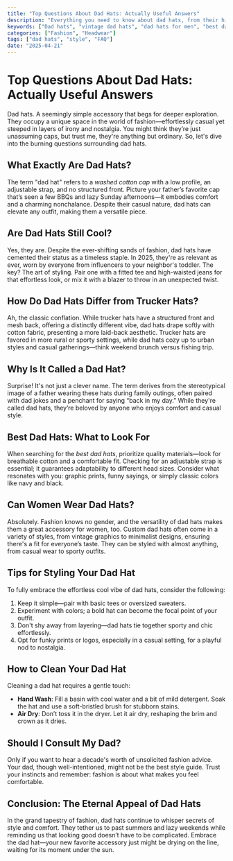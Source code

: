 ```yaml
---
title: "Top Questions About Dad Hats: Actually Useful Answers"
description: "Everything you need to know about dad hats, from their history to styling tips, maintenance, and more."
keywords: ["Dad hats", "vintage dad hats", "dad hats for men", "best dad hats", "custom dad hats", "funny Dad hats", "graphic Dad hats", "dad hats for women", "dad hats style"]
categories: ["Fashion", "Headwear"]
tags: ["dad hats", "style", "FAQ"]
date: "2025-04-21"
---
```


# Top Questions About Dad Hats: Actually Useful Answers

Dad hats. A seemingly simple accessory that begs for deeper exploration. They occupy a unique space in the world of fashion—effortlessly casual yet steeped in layers of irony and nostalgia. You might think they’re just unassuming caps, but trust me, they're anything but ordinary. So, let's dive into the burning questions surrounding dad hats.

## What Exactly Are Dad Hats?

The term "dad hat" refers to a *washed cotton cap* with a low profile, an adjustable strap, and no structured front. Picture your father’s favorite cap that’s seen a few BBQs and lazy Sunday afternoons—it embodies comfort and a charming nonchalance. Despite their casual nature, dad hats can elevate any outfit, making them a versatile piece. 

## Are Dad Hats Still Cool?

Yes, they are. Despite the ever-shifting sands of fashion, dad hats have cemented their status as a timeless staple. In 2025, they're as relevant as ever, worn by everyone from influencers to your neighbor's toddler. The key? The art of styling. Pair one with a fitted tee and high-waisted jeans for that effortless look, or mix it with a blazer to throw in an unexpected twist.

## How Do Dad Hats Differ from Trucker Hats?

Ah, the classic conflation. While trucker hats have a structured front and mesh back, offering a distinctly different vibe, dad hats drape softly with cotton fabric, presenting a more laid-back aesthetic. Trucker hats are favored in more rural or sporty settings, while dad hats cozy up to urban styles and casual gatherings—think weekend brunch versus fishing trip.

## Why Is It Called a Dad Hat?

Surprise! It's not just a clever name. The term derives from the stereotypical image of a father wearing these hats during family outings, often paired with dad jokes and a penchant for saying “back in my day.” While they're called dad hats, they’re beloved by anyone who enjoys comfort and casual style. 

## Best Dad Hats: What to Look For

When searching for the *best dad hats*, prioritize quality materials—look for breathable cotton and a comfortable fit. Checking for an adjustable strap is essential; it guarantees adaptability to different head sizes. Consider what resonates with you: graphic prints, funny sayings, or simply classic colors like navy and black.

## Can Women Wear Dad Hats?

Absolutely. Fashion knows no gender, and the versatility of dad hats makes them a great accessory for women, too. Custom dad hats often come in a variety of styles, from vintage graphics to minimalist designs, ensuring there's a fit for everyone’s taste. They can be styled with almost anything, from casual wear to sporty outfits.

## Tips for Styling Your Dad Hat

To fully embrace the effortless cool vibe of dad hats, consider the following:

1. Keep it simple—pair with basic tees or oversized sweaters.
2. Experiment with colors; a bold hat can become the focal point of your outfit.
3. Don't shy away from layering—dad hats tie together sporty and chic effortlessly.
4. Opt for funky prints or logos, especially in a casual setting, for a playful nod to nostalgia.

## How to Clean Your Dad Hat

Cleaning a dad hat requires a gentle touch:

- **Hand Wash**: Fill a basin with cool water and a bit of mild detergent. Soak the hat and use a soft-bristled brush for stubborn stains.
- **Air Dry**: Don’t toss it in the dryer. Let it air dry, reshaping the brim and crown as it dries.

## Should I Consult My Dad?

Only if you want to hear a decade's worth of unsolicited fashion advice. Your dad, though well-intentioned, might not be the best style guide. Trust your instincts and remember: fashion is about what makes you feel comfortable. 

## Conclusion: The Eternal Appeal of Dad Hats

In the grand tapestry of fashion, dad hats continue to whisper secrets of style and comfort. They tether us to past summers and lazy weekends while reminding us that looking good doesn’t have to be complicated. Embrace the dad hat—your new favorite accessory just might be drying on the line, waiting for its moment under the sun.